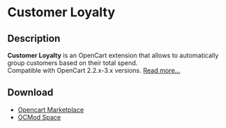 # Customer Loyalty

## Description
**Customer Loyalty** is an OpenCart extension that allows to automatically group customers based on their total spend.  
Compatible with OpenCart 2.2.x-3.x versions.
[Read more...](./module/README.md)

## Download
* [Opencart Marketplace](https://www.opencart.com/index.php?route=marketplace/extension/info&extension_id=42646)
* [OCMod Space](https://www.ocmod.space/customer-loyalty)
